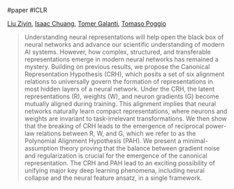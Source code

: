 #paper #ICLR

[Liu Ziyin](https://arxiv.org/search/cs?searchtype=author&query=Ziyin,+L), [Isaac Chuang](https://arxiv.org/search/cs?searchtype=author&query=Chuang,+I), [Tomer Galanti](https://arxiv.org/search/cs?searchtype=author&query=Galanti,+T), [Tomaso Poggio](https://arxiv.org/search/cs?searchtype=author&query=Poggio,+T)

> Understanding neural representations will help open the black box of neural networks and advance our scientific understanding of modern AI systems. However, how complex, structured, and transferable representations emerge in modern neural networks has remained a mystery. Building on previous results, we propose the Canonical Representation Hypothesis (CRH), which posits a set of six alignment relations to universally govern the formation of representations in most hidden layers of a neural network. Under the CRH, the latent representations (R), weights (W), and neuron gradients (G) become mutually aligned during training. This alignment implies that neural networks naturally learn compact representations, where neurons and weights are invariant to task-irrelevant transformations. We then show that the breaking of CRH leads to the emergence of reciprocal power-law relations between R, W, and G, which we refer to as the Polynomial Alignment Hypothesis (PAH). We present a minimal-assumption theory proving that the balance between gradient noise and regularization is crucial for the emergence of the canonical representation. The CRH and PAH lead to an exciting possibility of unifying major key deep learning phenomena, including neural collapse and the neural feature ansatz, in a single framework.